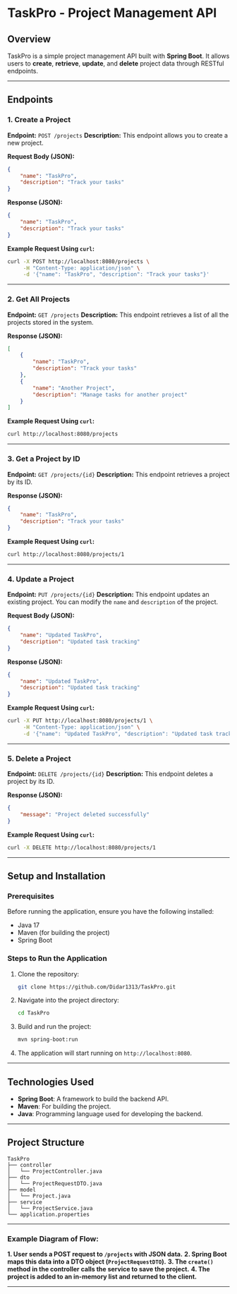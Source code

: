 
# TaskPro - Project Management API

## Overview

TaskPro is a simple project management API built with **Spring Boot**. It allows users to **create**, **retrieve**, **update**, and **delete** project data through RESTful endpoints.

---

## Endpoints

### 1. Create a Project

**Endpoint:** `POST /projects`
**Description:** This endpoint allows you to create a new project.

**Request Body (JSON):**

```json
{
    "name": "TaskPro",
    "description": "Track your tasks"
}
```

**Response (JSON):**

```json
{
    "name": "TaskPro",
    "description": "Track your tasks"
}
```

**Example Request Using `curl`:**

```bash
curl -X POST http://localhost:8080/projects \
     -H "Content-Type: application/json" \
     -d '{"name": "TaskPro", "description": "Track your tasks"}'
```

---

### 2. Get All Projects

**Endpoint:** `GET /projects`
**Description:** This endpoint retrieves a list of all the projects stored in the system.

**Response (JSON):**

```json
[
    {
        "name": "TaskPro",
        "description": "Track your tasks"
    },
    {
        "name": "Another Project",
        "description": "Manage tasks for another project"
    }
]
```

**Example Request Using `curl`:**

```bash
curl http://localhost:8080/projects
```

---

### 3. Get a Project by ID

**Endpoint:** `GET /projects/{id}`
**Description:** This endpoint retrieves a project by its ID.

**Response (JSON):**

```json
{
    "name": "TaskPro",
    "description": "Track your tasks"
}
```

**Example Request Using `curl`:**

```bash
curl http://localhost:8080/projects/1
```

---

### 4. Update a Project

**Endpoint:** `PUT /projects/{id}`
**Description:** This endpoint updates an existing project. You can modify the `name` and `description` of the project.

**Request Body (JSON):**

```json
{
    "name": "Updated TaskPro",
    "description": "Updated task tracking"
}
```

**Response (JSON):**

```json
{
    "name": "Updated TaskPro",
    "description": "Updated task tracking"
}
```

**Example Request Using `curl`:**

```bash
curl -X PUT http://localhost:8080/projects/1 \
     -H "Content-Type: application/json" \
     -d '{"name": "Updated TaskPro", "description": "Updated task tracking"}'
```

---

### 5. Delete a Project

**Endpoint:** `DELETE /projects/{id}`
**Description:** This endpoint deletes a project by its ID.

**Response (JSON):**

```json
{
    "message": "Project deleted successfully"
}
```

**Example Request Using `curl`:**

```bash
curl -X DELETE http://localhost:8080/projects/1
```

---

## Setup and Installation

### Prerequisites

Before running the application, ensure you have the following installed:

* Java 17
* Maven (for building the project)
* Spring Boot

### Steps to Run the Application

1. Clone the repository:

   ```bash
   git clone https://github.com/Didar1313/TaskPro.git
   ```

2. Navigate into the project directory:

   ```bash
   cd TaskPro
   ```

3. Build and run the project:

   ```bash
   mvn spring-boot:run
   ```

4. The application will start running on `http://localhost:8080`.

---

## Technologies Used

* **Spring Boot**: A framework to build the backend API.
* **Maven**: For building the project.
* **Java**: Programming language used for developing the backend.

---

## Project Structure

```
TaskPro
├── controller
│   └── ProjectController.java
├── dto
│   └── ProjectRequestDTO.java
├── model
│   └── Project.java
├── service
│   └── ProjectService.java
└── application.properties
```


---

### Example Diagram of Flow:

**1. User sends a POST request to `/projects` with JSON data.**
**2. Spring Boot maps this data into a DTO object (`ProjectRequestDTO`).**
**3. The `create()` method in the controller calls the service to save the project.**
**4. The project is added to an in-memory list and returned to the client.**

---
